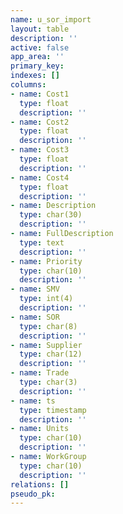 ```yaml
---
name: u_sor_import
layout: table
description: ''
active: false
app_area: ''
primary_key: 
indexes: []
columns:
- name: Cost1
  type: float
  description: ''
- name: Cost2
  type: float
  description: ''
- name: Cost3
  type: float
  description: ''
- name: Cost4
  type: float
  description: ''
- name: Description
  type: char(30)
  description: ''
- name: FullDescription
  type: text
  description: ''
- name: Priority
  type: char(10)
  description: ''
- name: SMV
  type: int(4)
  description: ''
- name: SOR
  type: char(8)
  description: ''
- name: Supplier
  type: char(12)
  description: ''
- name: Trade
  type: char(3)
  description: ''
- name: ts
  type: timestamp
  description: ''
- name: Units
  type: char(10)
  description: ''
- name: WorkGroup
  type: char(10)
  description: ''
relations: []
pseudo_pk: 
---
```


